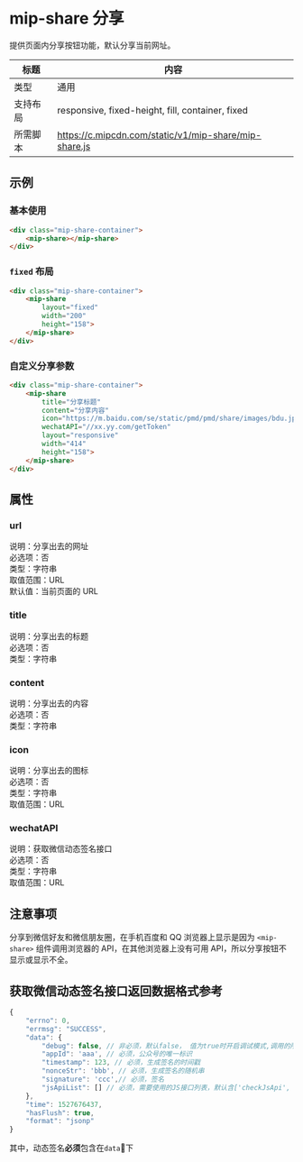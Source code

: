 # mip-share 分享

提供页面内分享按钮功能，默认分享当前网址。

标题|内容
----|----
类型|通用
支持布局|responsive, fixed-height, fill, container, fixed
所需脚本|https://c.mipcdn.com/static/v1/mip-share/mip-share.js


## 示例

### 基本使用

```html
<div class="mip-share-container">
    <mip-share></mip-share>
</div>
```

### `fixed` 布局

```html
<div class="mip-share-container">
    <mip-share 
        layout="fixed"
        width="200"
        height="158">
    </mip-share>
</div>
```

### 自定义分享参数

```html
<div class="mip-share-container">
    <mip-share 
        title="分享标题" 
        content="分享内容" 
        icon="https://m.baidu.com/se/static/pmd/pmd/share/images/bdu.jpg" 
        wechatAPI="//xx.yy.com/getToken"
        layout="responsive"
        width="414"
        height="158">
    </mip-share>
</div>
```

## 属性

### url

说明：分享出去的网址  
必选项：否  
类型：字符串  
取值范围：URL    
默认值：当前页面的 URL  

### title

说明：分享出去的标题  
必选项：否  
类型：字符串

### content

说明：分享出去的内容  
必选项：否  
类型：字符串

### icon

说明：分享出去的图标  
必选项：否  
类型：字符串  
取值范围：URL

### wechatAPI

说明：获取微信动态签名接口  
必选项：否  
类型：字符串  
取值范围：URL

## 注意事项
    
分享到微信好友和微信朋友圈，在手机百度和 QQ 浏览器上显示是因为 `<mip-share>` 组件调用浏览器的 API，在其他浏览器上没有可用 API，所以分享按钮不显示或显示不全。

## 获取微信动态签名接口返回数据格式参考
```js
{
    "errno": 0,
    "errmsg": "SUCCESS",
    "data": {
        "debug": false, // 非必须，默认false， 值为true时开启调试模式,调用的所有api的返回值会在客户端alert出来，若要查看传入的参数，可以在pc端打开，参数信息会通过log打出，仅在pc端时才会打印。
        "appId": 'aaa', // 必须，公众号的唯一标识
        "timestamp": 123, // 必须，生成签名的时间戳
        "nonceStr": 'bbb', // 必须，生成签名的随机串
        "signature": 'ccc',// 必须，签名
        "jsApiList": [] // 必须，需要使用的JS接口列表，默认含['checkJsApi', 'onMenuShareTimeline', 'onMenuShareAppMessage', 'onMenuShareQQ', 'onMenuShareWeibo', 'onMenuShareQZone']
    },
    "time": 1527676437,
    "hasFlush": true,
    "format": "jsonp"
}
```
其中，动态签名**必须**包含在`data`下